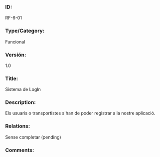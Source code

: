 ### ID:

RF-6-01

### Type/Category: 

Funcional

### Versión:

1.0

### Title:

Sistema de LogIn 

### Description: 

Els usuaris o transportistes s'han de poder registrar a la nostre aplicació.

### Relations: 

Sense completar (pending) 

### Comments: 
